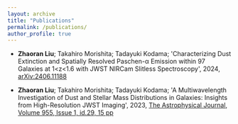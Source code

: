 ```yaml
---
layout: archive
title: "Publications"
permalink: /publications/
author_profile: true
---
```

* **Zhaoran Liu**; Takahiro Morishita; Tadayuki Kodama; 'Characterizing Dust Extinction and Spatially Resolved Paschen-α Emission within 97 Galaxies at 1<z<1.6 with JWST NIRCam Slitless Spectroscopy', 2024, [arXiv:2406.11188](https://arxiv.org/abs/2406.11188)

* **Zhaoran Liu**; Takahiro Morishita; Tadayuki Kodama; 'A Multiwavelength Investigation of Dust and Stellar Mass Distributions in Galaxies: Insights from High-Resolution JWST Imaging', 2023, [The Astrophysical Journal, Volume 955, Issue 1, id.29, 15 pp](https://ui.adsabs.harvard.edu/abs/2023ApJ...955...29L/abstract)
